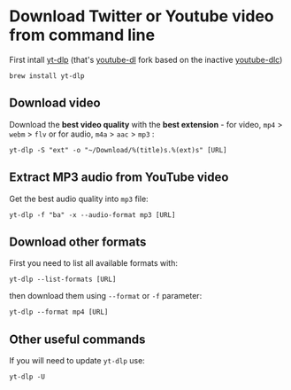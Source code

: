 # Download Twitter or Youtube video from command line

First intall [yt-dlp](https://github.com/yt-dlp/yt-dlp) (that's [youtube-dl](https://github.com/ytdl-org/youtube-dl) fork based on the inactive [youtube-dlc](https://github.com/blackjack4494/yt-dlc))

```shell
brew install yt-dlp
```

## Download video

Download the **best video quality** with the **best extension** - for video, `mp4` > `webm` > `flv` or for audio, `m4a` > `aac` > `mp3` :

```shell
yt-dlp -S "ext" -o "~/Download/%(title)s.%(ext)s" [URL]
```

## Extract MP3 audio from YouTube video

Get the best audio quality into `mp3` file:

```shell
yt-dlp -f "ba" -x --audio-format mp3 [URL]
```
 
## Download other formats

First you need to list all available formats with:

```shell
yt-dlp --list-formats [URL]
```

then download them using `--format` or `-f` parameter:

```shell
yt-dlp --format mp4 [URL]
```

## Other useful commands

If you will need to update `yt-dlp` use:

```shell
yt-dlp -U
```